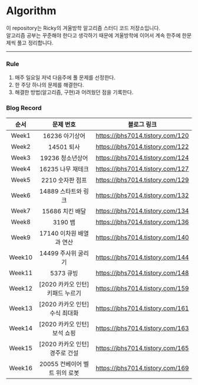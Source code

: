 # Algorithm
이 repository는 Ricky의 겨울방학 알고리즘 스터디 코드 저장소입니다.  
알고리즘 공부는 꾸준해야 한다고 생각하기 때문에 겨울방학에 이어서 계속 한주에 한문제씩 풀고 정리합니다.
  
---
  
### Rule
1. 매주 일요일 저녁 다음주에 풀 문제를 선정한다.
2. 한 주당 하나의 문제를 해결한다.
3. 해결한 방법(알고리즘, 구현)과 어려웠던 점을 기록한다.

### Blog Record
|순서|문제 번호|블로그 링크|
|:---:|:---:|:---:|
|Week1|16236 아기상어|https://jbhs7014.tistory.com/120|
|Week2|14501 퇴사|https://jbhs7014.tistory.com/122|
|Week3|19236 청소년상어|https://jbhs7014.tistory.com/124|
|Week4|16235 나무 재테크|https://jbhs7014.tistory.com/127|
|Week5|2210 숫자판 점프|https://jbhs7014.tistory.com/129|
|Week6|14889 스타트와 링크|https://jbhs7014.tistory.com/132|
|Week7|15686 치킨 배달|https://jbhs7014.tistory.com/134|
|Week8|3190 뱀|https://jbhs7014.tistory.com/136|
|Week9|17140 이차원 배열과 연산|https://jbhs7014.tistory.com/140|
|Week10|14499 주사위 굴리기|https://jbhs7014.tistory.com/144|
|Week11|5373 큐빙|https://jbhs7014.tistory.com/148|
|Week12|[2020 카카오 인턴] 키패드 누르기|https://jbhs7014.tistory.com/159|
|Week13|[2020 카카오 인턴] 수식 최대화|https://jbhs7014.tistory.com/161|
|Week14|[2020 카카오 인턴] 보석 쇼핑|https://jbhs7014.tistory.com/163|
|Week15|[2020 카카오 인턴] 경주로 건설|https://jbhs7014.tistory.com/165|
|Week16|20055 컨베이어 벨트 위의 로봇|https://jbhs7014.tistory.com/169|